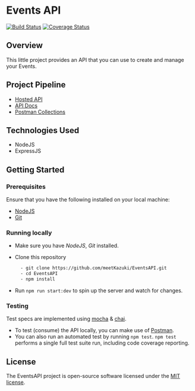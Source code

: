 # Events API

[![Build Status](https://travis-ci.org/meetKazuki/EventsAPI.svg?branch=develop)](https://travis-ci.org/meetKazuki/EventsAPI)
[![Coverage Status](https://coveralls.io/repos/github/meetKazuki/EventsAPI/badge.svg?branch=develop)](https://coveralls.io/github/meetKazuki/EventsAPI?branch=develop)

## Overview

This little project provides an API that you can use to create and manage your Events.

## Project Pipeline

- [Hosted API](https://eventsapi-staging.herokuapp.com/)
- [API Docs](https://eventsapi-staging.herokuapp.com/docs)
- [Postman Collections](https://www.getpostman.com/collections/436773e9e1be1d83c314)


## Technologies Used
* NodeJS
* ExpressJS


## Getting Started

### Prerequisites

Ensure that you have the following installed on your local machine:

- [NodeJS](https://nodejs.org/en/download)
- [Git](https://git-scm.com/downloads)

### Running locally

- Make sure you have *NodeJS*, *Git* installed.
- Clone this repository

  ```bash
    - git clone https://github.com/meetKazuki/EventsAPI.git
    - cd EventsAPI
    - npm install
  ```
- Run `npm run start:dev` to spin up the server and watch for changes.

### Testing

Test specs are implemented using [mocha](https://mochajs.org) & [chai](https://chaijs.com).

- To test (consume) the API locally, you can make use of [Postman](https://getpostman.com).
- You can also run an automated test by running `npm test`. `npm test` performs a single full test suite run, including code coverage reporting.


## License

The EventsAPI project is open-source software licensed under the [MIT license](https://opensource.org/licenses/MIT).
